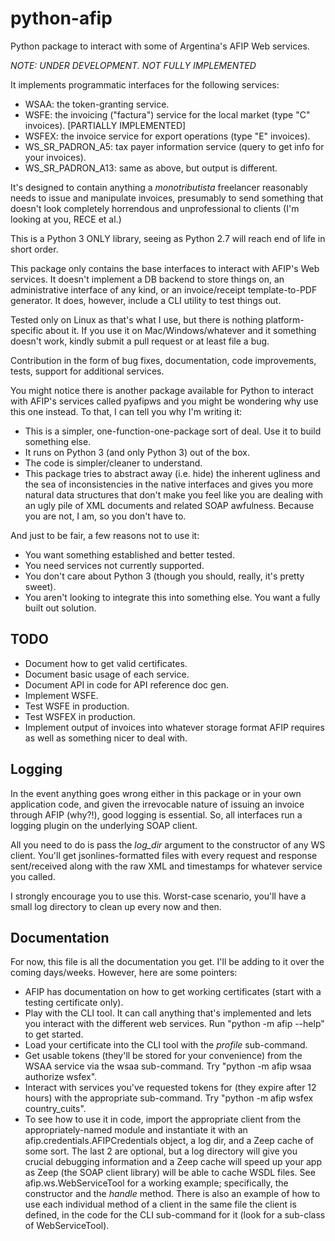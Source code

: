python-afip
===========

Python package to interact with some of Argentina's AFIP Web services.

*NOTE: UNDER DEVELOPMENT. NOT FULLY IMPLEMENTED*

It implements programmatic interfaces for the following services:
 * WSAA: the token-granting service.
 * WSFE: the invoicing ("factura") service for the local market (type "C" invoices). [PARTIALLY IMPLEMENTED]
 * WSFEX: the invoice service for export operations (type "E" invoices).
 * WS_SR_PADRON_A5: tax payer information service (query to get info for your invoices).
 * WS_SR_PADRON_A13: same as above, but output is different.
 
It's designed to contain anything a _monotributista_ freelancer reasonably needs to issue
and manipulate invoices, presumably to send something that doesn't look completely horrendous and
unprofessional to clients (I'm looking at you, RECE et al.)

This is a Python 3 ONLY library, seeing as Python 2.7 will reach end of life in short order.

This package only contains the base interfaces to interact with AFIP's Web services. It doesn't
implement a DB backend to store things on, an administrative interface of any kind, or an invoice/receipt
template-to-PDF generator. It does, however, include a CLI utility to test things out.

Tested only on Linux as that's what I use, but there is nothing platform-specific about it. If you
use it on Mac/Windows/whatever and it something doesn't work, kindly submit a pull request or at least
file a bug.

Contribution in the form of bug fixes, documentation, code improvements, tests, support for additional
services.

You might notice there is another package available for Python to interact with AFIP's services called
pyafipws and you might be wondering why use this one instead. To that, I can tell you why I'm writing
it:
 * This is a simpler, one-function-one-package sort of deal. Use it to build something else.
 * It runs on Python 3 (and only Python 3) out of the box.
 * The code is simpler/cleaner to understand.
 * This package tries to abstract away (i.e. hide) the inherent ugliness and the sea of inconsistencies
   in the native interfaces and gives you more natural data structures that don't make you feel like you
   are dealing with an ugly pile of XML documents and related SOAP awfulness. Because you are not, I am,
   so you don't have to.

And just to be fair, a few reasons not to use it:
 * You want something established and better tested.
 * You need services not currently supported.
 * You don't care about Python 3 (though you should, really, it's pretty sweet).
 * You aren't looking to integrate this into something else. You want a fully built out solution.
 
 
 TODO
 ----
  * Document how to get valid certificates.
  * Document basic usage of each service.
  * Document API in code for API reference doc gen.
  * Implement WSFE.
  * Test WSFE in production.
  * Test WSFEX in production.
  * Implement output of invoices into whatever storage format AFIP requires as well as something
    nicer to deal with.


Logging
-------
In the event anything goes wrong either in this package or in your own application code, and given the
irrevocable nature of issuing an invoice through AFIP (why?!), good logging is essential. So, all
interfaces run a logging plugin on the underlying SOAP client.

All you need to do is pass the _log_dir_ argument to the constructor of any WS client. You'll get
jsonlines-formatted files with every request and response sent/received along with the raw XML and
timestamps for whatever service you called.

I strongly encourage you to use this. Worst-case scenario, you'll have a small log directory to
clean up every now and then.


Documentation
-------------
For now, this file is all the documentation you get. I'll be adding to it over the coming days/weeks. However,
here are some pointers:
 - AFIP has documentation on how to get working certificates (start with a testing certificate only).
 - Play with the CLI tool. It can call anything that's implemented and lets you interact with the different web
   services. Run "python -m afip --help" to get started.
 - Load your certificate into the CLI tool with the _profile_ sub-command.
 - Get usable tokens (they'll be stored for your convenience) from the WSAA service via the wsaa sub-command.
   Try "python -m afip wsaa authorize wsfex".
 - Interact with services you've requested tokens for (they expire after 12 hours) with the appropriate sub-command.
   Try "python -m afip wsfex country_cuits".
 - To see how to use it in code, import the appropriate client from the appropriately-named module and instantiate it
   with an afip.credentials.AFIPCredentials object, a log dir, and a Zeep cache of some sort. The last 2 are optional,
   but a log directory will give you crucial debugging information and a Zeep cache will speed up your app as Zeep
   (the SOAP client library) will be able to cache WSDL files. See afip.ws.WebServiceTool for a working example;
   specifically, the constructor and the _handle_ method. There is also an example of how to use each individual
   method of a client in the same file the client is defined, in the code for the CLI sub-command for it (look for
   a sub-class of WebServiceTool).
